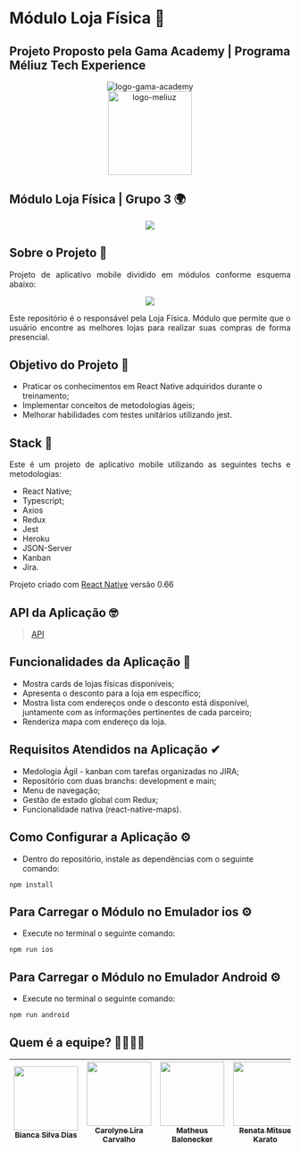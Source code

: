# Módulo Loja Física 🏢 

## Projeto Proposto pela Gama Academy |  Programa Méliuz Tech Experience

<div align="center"><img src="https://i.ibb.co/pPpgd4V/logo-gama-academy-horizontal.png" alt="logo-gama-academy" border="0"></div>
<div align="center"><img src="https://logodownload.org/wp-content/uploads/2020/11/meliuz-logo-2048x858.png" alt="logo-meliuz" border="0" width=150></div>

## Módulo Loja Física | Grupo 3 🌍

<div align="center"><img src="https://media.giphy.com/media/OCLsZW9GsAeRUzUQlc/giphy.gif" border="0"></div>

## Sobre o Projeto 🏦

<p align="justify"> Projeto de aplicativo mobile dividido em módulos conforme esquema abaixo:</p>
 
<div align="center"><img src="https://ibb.co/qJrzYjw" border="0"></div>
<p align="justify">Este repositório é o responsável pela Loja Física. Módulo que permite que o usuário encontre as melhores lojas para realizar suas compras de forma presencial.</p>

## Objetivo do Projeto 📝

 * Praticar os conhecimentos em React Native adquiridos durante o treinamento;
 * Implementar conceitos de metodologias ágeis;
 * Melhorar habilidades com testes unitários utilizando jest.

## Stack 🎇

 <p align="justify"> Este é um projeto de aplicativo mobile utilizando as seguintes techs e metodologias:</p>
 
   * React Native;
   * Typescript;
   * Axios
   * Redux
   * Jest
   * Heroku
   * JSON-Server
   * Kanban
   * Jira.
   
 <p align="justify"> Projeto criado com <a href="https://reactnative.dev/">React Native</a> versão 0.66 </p>

## API da Aplicação 🤓

> <a href="https://physical-store-server.herokuapp.com/">API</a>

## Funcionalidades da Aplicação 🙂

  * Mostra cards de lojas físicas disponíveis;
  * Apresenta o desconto para a loja em específico;
  * Mostra lista com endereços onde o desconto está disponível, juntamente com as informações pertinentes de cada parceiro;
  * Renderiza mapa com endereço da loja.

## Requisitos Atendidos na Aplicação ✔

  - Medologia Ágil - kanban com tarefas organizadas no JIRA;
  - Repositório com duas branchs: development e main;
  - Menu de navegação;
  - Gestão de estado global com Redux;
  - Funcionalidade nativa (react-native-maps).
 
## Como Configurar a Aplicação ⚙
  
  * Dentro do repositório, instale as dependências com o seguinte comando:

  ```
  npm install
  ```

## Para Carregar o Módulo no Emulador ios ⚙
  
  * Execute no terminal o seguinte comando:
  
  ```
  npm run ios
  ```
  
## Para Carregar o Módulo no Emulador Android ⚙
  
  * Execute no terminal o seguinte comando:
  
  ```
  npm run android
  ```
  
## Quem é a equipe? 👨‍💻👩‍💻
 
<div align="center">

| [<img src="https://ca.slack-edge.com/T02HGTSAFGW-U02HS5QCAAJ-cd0729ee293f-512" width=115><br><sub>Bianca Silva Dias</sub>](https://github.com/biancasd) |  [<img src="https://avatars.githubusercontent.com/u/49501070?v=4" width=115><br><sub>Carolyne Lira Carvalho</sub>](https://github.com/CarolLira) | [<img src="https://avatars.githubusercontent.com/u/31672664?v=4" width=115><br><sub>Matheus Balonecker</sub>](https://github.com/mathbalon) | [<img src="https://avatars.githubusercontent.com/u/63520542?s=400&u=d365844d2ffe2c1b3ea763d3967e1d33bd751ee1&v=4" width=115><br><sub>Renata Mitsue Karato</sub>](https://github.com/rmkarato) |
| :---: | :---: | :---: | :---: 

</div>
